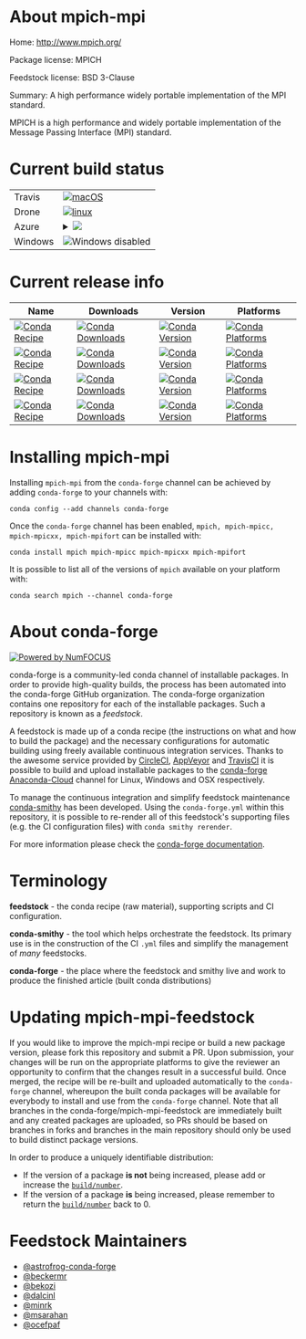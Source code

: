 About mpich-mpi
===============

Home: http://www.mpich.org/

Package license: MPICH

Feedstock license: BSD 3-Clause

Summary: A high performance widely portable implementation of the MPI standard.

MPICH is a high performance and widely portable implementation of the
Message Passing Interface (MPI) standard.


Current build status
====================


<table><tr>
    <td>Travis</td>
    <td>
      <a href="https://travis-ci.org/conda-forge/mpich-feedstock">
        <img alt="macOS" src="https://img.shields.io/travis/conda-forge/mpich-feedstock/master.svg?label=macOS">
      </a>
    </td>
  </tr><tr>
    <td>Drone</td>
    <td>
      <a href="https://cloud.drone.io/conda-forge/mpich-feedstock">
        <img alt="linux" src="https://img.shields.io/drone/build/conda-forge/master.svg?label=Linux">
      </a>
    </td>
  </tr>
    
  <tr>
    <td>Azure</td>
    <td>
      <details>
        <summary>
          <a href="https://dev.azure.com/conda-forge/feedstock-builds/_build/latest?definitionId=645&branchName=master">
            <img src="https://dev.azure.com/conda-forge/feedstock-builds/_apis/build/status/mpich-feedstock?branchName=master">
          </a>
        </summary>
        <table>
          <thead><tr><th>Variant</th><th>Status</th></tr></thead>
          <tbody><tr>
              <td>linux_aarch64_mpi_typeconda</td>
              <td>
                <a href="https://dev.azure.com/conda-forge/feedstock-builds/_build/latest?definitionId=645&branchName=master">
                  <img src="https://dev.azure.com/conda-forge/feedstock-builds/_apis/build/status/mpich-feedstock?branchName=master&jobName=linux&configuration=linux_aarch64_mpi_typeconda" alt="variant">
                </a>
              </td>
            </tr><tr>
              <td>linux_aarch64_mpi_typeexternal</td>
              <td>
                <a href="https://dev.azure.com/conda-forge/feedstock-builds/_build/latest?definitionId=645&branchName=master">
                  <img src="https://dev.azure.com/conda-forge/feedstock-builds/_apis/build/status/mpich-feedstock?branchName=master&jobName=linux&configuration=linux_aarch64_mpi_typeexternal" alt="variant">
                </a>
              </td>
            </tr><tr>
              <td>linux_mpi_typeconda</td>
              <td>
                <a href="https://dev.azure.com/conda-forge/feedstock-builds/_build/latest?definitionId=645&branchName=master">
                  <img src="https://dev.azure.com/conda-forge/feedstock-builds/_apis/build/status/mpich-feedstock?branchName=master&jobName=linux&configuration=linux_mpi_typeconda" alt="variant">
                </a>
              </td>
            </tr><tr>
              <td>linux_mpi_typeexternal</td>
              <td>
                <a href="https://dev.azure.com/conda-forge/feedstock-builds/_build/latest?definitionId=645&branchName=master">
                  <img src="https://dev.azure.com/conda-forge/feedstock-builds/_apis/build/status/mpich-feedstock?branchName=master&jobName=linux&configuration=linux_mpi_typeexternal" alt="variant">
                </a>
              </td>
            </tr><tr>
              <td>linux_ppc64le_mpi_typeconda</td>
              <td>
                <a href="https://dev.azure.com/conda-forge/feedstock-builds/_build/latest?definitionId=645&branchName=master">
                  <img src="https://dev.azure.com/conda-forge/feedstock-builds/_apis/build/status/mpich-feedstock?branchName=master&jobName=linux&configuration=linux_ppc64le_mpi_typeconda" alt="variant">
                </a>
              </td>
            </tr><tr>
              <td>linux_ppc64le_mpi_typeexternal</td>
              <td>
                <a href="https://dev.azure.com/conda-forge/feedstock-builds/_build/latest?definitionId=645&branchName=master">
                  <img src="https://dev.azure.com/conda-forge/feedstock-builds/_apis/build/status/mpich-feedstock?branchName=master&jobName=linux&configuration=linux_ppc64le_mpi_typeexternal" alt="variant">
                </a>
              </td>
            </tr><tr>
              <td>osx_mpi_typeconda</td>
              <td>
                <a href="https://dev.azure.com/conda-forge/feedstock-builds/_build/latest?definitionId=645&branchName=master">
                  <img src="https://dev.azure.com/conda-forge/feedstock-builds/_apis/build/status/mpich-feedstock?branchName=master&jobName=osx&configuration=osx_mpi_typeconda" alt="variant">
                </a>
              </td>
            </tr><tr>
              <td>osx_mpi_typeexternal</td>
              <td>
                <a href="https://dev.azure.com/conda-forge/feedstock-builds/_build/latest?definitionId=645&branchName=master">
                  <img src="https://dev.azure.com/conda-forge/feedstock-builds/_apis/build/status/mpich-feedstock?branchName=master&jobName=osx&configuration=osx_mpi_typeexternal" alt="variant">
                </a>
              </td>
            </tr>
          </tbody>
        </table>
      </details>
    </td>
  </tr>
  <tr>
    <td>Windows</td>
    <td>
      <img src="https://img.shields.io/badge/Windows-disabled-lightgrey.svg" alt="Windows disabled">
    </td>
  </tr>
</table>

Current release info
====================

| Name | Downloads | Version | Platforms |
| --- | --- | --- | --- |
| [![Conda Recipe](https://img.shields.io/badge/recipe-mpich-green.svg)](https://anaconda.org/conda-forge/mpich) | [![Conda Downloads](https://img.shields.io/conda/dn/conda-forge/mpich.svg)](https://anaconda.org/conda-forge/mpich) | [![Conda Version](https://img.shields.io/conda/vn/conda-forge/mpich.svg)](https://anaconda.org/conda-forge/mpich) | [![Conda Platforms](https://img.shields.io/conda/pn/conda-forge/mpich.svg)](https://anaconda.org/conda-forge/mpich) |
| [![Conda Recipe](https://img.shields.io/badge/recipe-mpich--mpicc-green.svg)](https://anaconda.org/conda-forge/mpich-mpicc) | [![Conda Downloads](https://img.shields.io/conda/dn/conda-forge/mpich-mpicc.svg)](https://anaconda.org/conda-forge/mpich-mpicc) | [![Conda Version](https://img.shields.io/conda/vn/conda-forge/mpich-mpicc.svg)](https://anaconda.org/conda-forge/mpich-mpicc) | [![Conda Platforms](https://img.shields.io/conda/pn/conda-forge/mpich-mpicc.svg)](https://anaconda.org/conda-forge/mpich-mpicc) |
| [![Conda Recipe](https://img.shields.io/badge/recipe-mpich--mpicxx-green.svg)](https://anaconda.org/conda-forge/mpich-mpicxx) | [![Conda Downloads](https://img.shields.io/conda/dn/conda-forge/mpich-mpicxx.svg)](https://anaconda.org/conda-forge/mpich-mpicxx) | [![Conda Version](https://img.shields.io/conda/vn/conda-forge/mpich-mpicxx.svg)](https://anaconda.org/conda-forge/mpich-mpicxx) | [![Conda Platforms](https://img.shields.io/conda/pn/conda-forge/mpich-mpicxx.svg)](https://anaconda.org/conda-forge/mpich-mpicxx) |
| [![Conda Recipe](https://img.shields.io/badge/recipe-mpich--mpifort-green.svg)](https://anaconda.org/conda-forge/mpich-mpifort) | [![Conda Downloads](https://img.shields.io/conda/dn/conda-forge/mpich-mpifort.svg)](https://anaconda.org/conda-forge/mpich-mpifort) | [![Conda Version](https://img.shields.io/conda/vn/conda-forge/mpich-mpifort.svg)](https://anaconda.org/conda-forge/mpich-mpifort) | [![Conda Platforms](https://img.shields.io/conda/pn/conda-forge/mpich-mpifort.svg)](https://anaconda.org/conda-forge/mpich-mpifort) |

Installing mpich-mpi
====================

Installing `mpich-mpi` from the `conda-forge` channel can be achieved by adding `conda-forge` to your channels with:

```
conda config --add channels conda-forge
```

Once the `conda-forge` channel has been enabled, `mpich, mpich-mpicc, mpich-mpicxx, mpich-mpifort` can be installed with:

```
conda install mpich mpich-mpicc mpich-mpicxx mpich-mpifort
```

It is possible to list all of the versions of `mpich` available on your platform with:

```
conda search mpich --channel conda-forge
```


About conda-forge
=================

[![Powered by NumFOCUS](https://img.shields.io/badge/powered%20by-NumFOCUS-orange.svg?style=flat&colorA=E1523D&colorB=007D8A)](http://numfocus.org)

conda-forge is a community-led conda channel of installable packages.
In order to provide high-quality builds, the process has been automated into the
conda-forge GitHub organization. The conda-forge organization contains one repository
for each of the installable packages. Such a repository is known as a *feedstock*.

A feedstock is made up of a conda recipe (the instructions on what and how to build
the package) and the necessary configurations for automatic building using freely
available continuous integration services. Thanks to the awesome service provided by
[CircleCI](https://circleci.com/), [AppVeyor](https://www.appveyor.com/)
and [TravisCI](https://travis-ci.org/) it is possible to build and upload installable
packages to the [conda-forge](https://anaconda.org/conda-forge)
[Anaconda-Cloud](https://anaconda.org/) channel for Linux, Windows and OSX respectively.

To manage the continuous integration and simplify feedstock maintenance
[conda-smithy](https://github.com/conda-forge/conda-smithy) has been developed.
Using the ``conda-forge.yml`` within this repository, it is possible to re-render all of
this feedstock's supporting files (e.g. the CI configuration files) with ``conda smithy rerender``.

For more information please check the [conda-forge documentation](https://conda-forge.org/docs/).

Terminology
===========

**feedstock** - the conda recipe (raw material), supporting scripts and CI configuration.

**conda-smithy** - the tool which helps orchestrate the feedstock.
                   Its primary use is in the construction of the CI ``.yml`` files
                   and simplify the management of *many* feedstocks.

**conda-forge** - the place where the feedstock and smithy live and work to
                  produce the finished article (built conda distributions)


Updating mpich-mpi-feedstock
============================

If you would like to improve the mpich-mpi recipe or build a new
package version, please fork this repository and submit a PR. Upon submission,
your changes will be run on the appropriate platforms to give the reviewer an
opportunity to confirm that the changes result in a successful build. Once
merged, the recipe will be re-built and uploaded automatically to the
`conda-forge` channel, whereupon the built conda packages will be available for
everybody to install and use from the `conda-forge` channel.
Note that all branches in the conda-forge/mpich-mpi-feedstock are
immediately built and any created packages are uploaded, so PRs should be based
on branches in forks and branches in the main repository should only be used to
build distinct package versions.

In order to produce a uniquely identifiable distribution:
 * If the version of a package **is not** being increased, please add or increase
   the [``build/number``](https://conda.io/docs/user-guide/tasks/build-packages/define-metadata.html#build-number-and-string).
 * If the version of a package **is** being increased, please remember to return
   the [``build/number``](https://conda.io/docs/user-guide/tasks/build-packages/define-metadata.html#build-number-and-string)
   back to 0.

Feedstock Maintainers
=====================

* [@astrofrog-conda-forge](https://github.com/astrofrog-conda-forge/)
* [@beckermr](https://github.com/beckermr/)
* [@bekozi](https://github.com/bekozi/)
* [@dalcinl](https://github.com/dalcinl/)
* [@minrk](https://github.com/minrk/)
* [@msarahan](https://github.com/msarahan/)
* [@ocefpaf](https://github.com/ocefpaf/)

